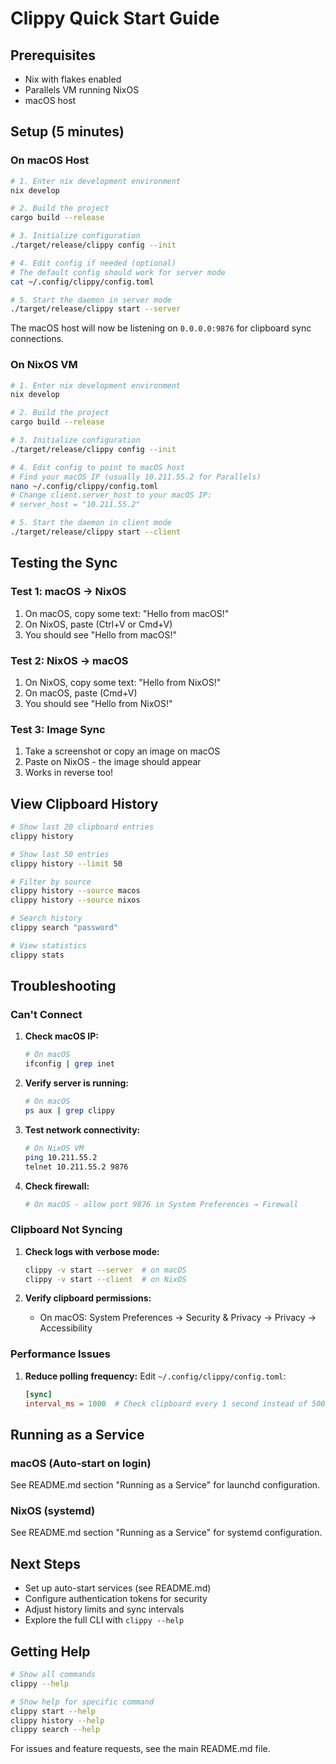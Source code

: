 # Clippy Quick Start Guide

## Prerequisites

- Nix with flakes enabled
- Parallels VM running NixOS
- macOS host

## Setup (5 minutes)

### On macOS Host

```bash
# 1. Enter nix development environment
nix develop

# 2. Build the project
cargo build --release

# 3. Initialize configuration
./target/release/clippy config --init

# 4. Edit config if needed (optional)
# The default config should work for server mode
cat ~/.config/clippy/config.toml

# 5. Start the daemon in server mode
./target/release/clippy start --server
```

The macOS host will now be listening on `0.0.0.0:9876` for clipboard sync connections.

### On NixOS VM

```bash
# 1. Enter nix development environment
nix develop

# 2. Build the project
cargo build --release

# 3. Initialize configuration
./target/release/clippy config --init

# 4. Edit config to point to macOS host
# Find your macOS IP (usually 10.211.55.2 for Parallels)
nano ~/.config/clippy/config.toml
# Change client.server_host to your macOS IP:
# server_host = "10.211.55.2"

# 5. Start the daemon in client mode
./target/release/clippy start --client
```

## Testing the Sync

### Test 1: macOS → NixOS

1. On macOS, copy some text: "Hello from macOS!"
2. On NixOS, paste (Ctrl+V or Cmd+V)
3. You should see "Hello from macOS!"

### Test 2: NixOS → macOS

1. On NixOS, copy some text: "Hello from NixOS!"
2. On macOS, paste (Cmd+V)
3. You should see "Hello from NixOS!"

### Test 3: Image Sync

1. Take a screenshot or copy an image on macOS
2. Paste on NixOS - the image should appear
3. Works in reverse too!

## View Clipboard History

```bash
# Show last 20 clipboard entries
clippy history

# Show last 50 entries
clippy history --limit 50

# Filter by source
clippy history --source macos
clippy history --source nixos

# Search history
clippy search "password"

# View statistics
clippy stats
```

## Troubleshooting

### Can't Connect

1. **Check macOS IP:**
   ```bash
   # On macOS
   ifconfig | grep inet
   ```

2. **Verify server is running:**
   ```bash
   # On macOS
   ps aux | grep clippy
   ```

3. **Test network connectivity:**
   ```bash
   # On NixOS VM
   ping 10.211.55.2
   telnet 10.211.55.2 9876
   ```

4. **Check firewall:**
   ```bash
   # On macOS - allow port 9876 in System Preferences → Firewall
   ```

### Clipboard Not Syncing

1. **Check logs with verbose mode:**
   ```bash
   clippy -v start --server  # on macOS
   clippy -v start --client  # on NixOS
   ```

2. **Verify clipboard permissions:**
   - On macOS: System Preferences → Security & Privacy → Privacy → Accessibility

### Performance Issues

1. **Reduce polling frequency:**
   Edit `~/.config/clippy/config.toml`:
   ```toml
   [sync]
   interval_ms = 1000  # Check clipboard every 1 second instead of 500ms
   ```

## Running as a Service

### macOS (Auto-start on login)

See README.md section "Running as a Service" for launchd configuration.

### NixOS (systemd)

See README.md section "Running as a Service" for systemd configuration.

## Next Steps

- Set up auto-start services (see README.md)
- Configure authentication tokens for security
- Adjust history limits and sync intervals
- Explore the full CLI with `clippy --help`

## Getting Help

```bash
# Show all commands
clippy --help

# Show help for specific command
clippy start --help
clippy history --help
clippy search --help
```

For issues and feature requests, see the main README.md file.
